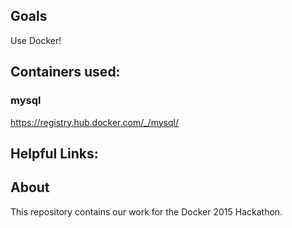 ## Goals
Use Docker!


## Containers used:
### mysql
https://registry.hub.docker.com/_/mysql/



##  Helpful Links:

## About
This repository contains our work for the Docker 2015 Hackathon.
